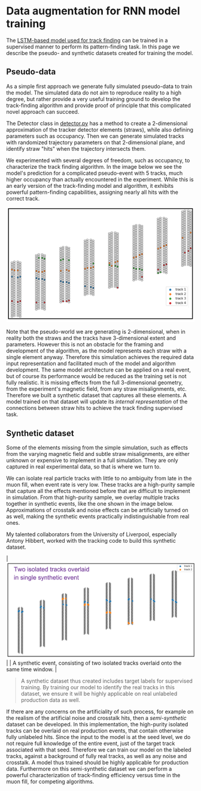 # Data augmentation for RNN model training

The [LSTM-based model used for track finding](https://github.com/ManolisKar/ML_tracking/tree/main/track_finding/RNN) can be trained in a supervised manner to perform its pattern-finding task. 
In this page we describe the pseudo- and synthetic datasets created for training the model.


## Pseudo-data

As a simple first approach we generate fully simulated pseudo-data to train the model. The simulated data do not aim to reproduce reality to a high degree, but rather provide a very useful training ground to develop the track-finding algorithm and provide proof of principle that this complicated novel approach can succeed. 

The Detector class in [detector.py](https://github.com/ManolisKar/ML_tracking/blob/main/track_finding/RNN/src/detector.py) has a method to create a 2-dimensional approximation of the tracker detector elements (straws), while also defining parameters such as occupancy. Then we can generate simulated tracks with randomized trajectory parameters on that 2-dimensional plane, and identify straw "hits" when the trajectory intersects them.  

We experimented with several degrees of freedom, such as occupancy, to characterize the track finding algorithm. In the image below we see the model's prediction for a complicated pseudo-event with 5 tracks, much higher occupancy than actually encountered in the experiment. While this is an early version of the track-finding model and algorithm, it exhibits powerful pattern-finding capabilities, assigning nearly all hits with the correct track. 

![pseudoevent](https://github.com/ManolisKar/ML_tracking/blob/main/MC/images/pseudoevent.png?raw=true)


Note that the pseudo-world we are generating is 2-dimensional, when in reality both the straws and the tracks have 3-dimensional extent and parameters. 
However this is not an obstacle for the framing and development of the algorithm, as the model represents each straw with a single element anyway. 
Therefore this simulation achieves the required data input representation and facilitated much of the model and algorithm development. 
The same model architecture can be applied on a real event, but of course its performance would be reduced as the training set is not fully realistic. 
It is missing effects from the full 3-dimensional geometry, from the experiment's magnetic field, from any straw misalignments, etc.  
Therefore we built a synthetic dataset that captures all these elements. A model trained on that dataset will update its *internal representation* of the connections between straw hits to achieve the track finding supervised task.





## Synthetic dataset

Some of the elements missing from the simple simulation, such as effects from the varying magnetic field and subtle straw misalignments, are either unknown or expensive to implement in a full simulation. They are only captured in real experimental data, so that is where we turn to.  

We can isolate real particle tracks with little to no ambiguity from late in the muon fill, when event rate is very low. These tracks are a high-purity sample that capture all the effects mentioned before that are difficult to implement in simulation. 
From that high-purity sample, we overlay multiple tracks together in synthetic events, like the one shown in the image below. Approximations of crosstalk and noise effects can be artificially turned on as well, making the synthetic events practically indistinguishable from real ones.  

My talented collaborators from the University of Liverpool, especially Antony Hibbert, worked with the tracking code to build this synthetic dataset.


| ![synthetic_event](https://github.com/ManolisKar/ML_tracking/blob/main/MC/images/synthetic_event.png?raw=true) |
| A synthetic event, consisting of two isolated tracks overlaid onto the same time window. |

> A synthetic dataset thus created includes target labels for supervised training. By training our model to identify the real tracks in this dataset, we ensure it will be highly applicable on real unlabeled production data as well.


If there are any concerns on the artificiality of such process, for example on the realism of the artificial noise and crosstalk hits, then a *semi-synthetic* dataset can be developed. 
In this implementation, the high-purity isolated tracks can be overlaid on real production events, that contain otherwise fully unlabeled hits. 
Since the input to the model is at the seed level, we do not require full knowledge of the entire event, just of the target track associated with that seed. 
Therefore we can train our model on the labeled tracks, against a background of fully real tracks, as well as any noise and crosstalk. 
A model thus trained should be highly applicable for production data. Furthermore on this semi-synthetic dataset we can perform a powerful characterization of track-finding efficiency versus time in the muon fill, for competing algorithms. 
 